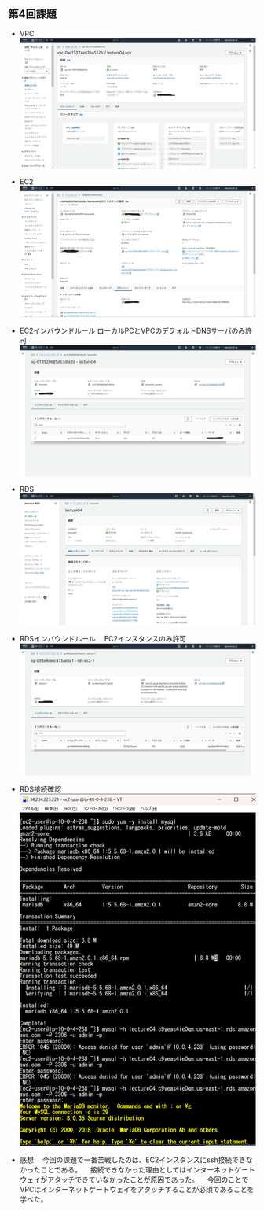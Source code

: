 ## 第4回課題
- VPC
![VPC](/images/VPC.png)

- EC2
![EC2](/images/EC2.png)

- EC2インバウンドルール
  ローカルPCとVPCのデフォルトDNSサーバのみ許可
![EC2 インバウンドルール](/images/EC2_インバウンドルール.png)

- RDS
![RDS](/images/RDS.png)

- RDSインバウンドルール
　EC2インスタンスのみ許可
![RDS インバウンドルール](/images/RDS_インバウンドルール.png)

- RDS接続確認
![RDS 接続確認](/images/RDS_接続確認.png)

- 感想
　今回の課題で一番苦戦したのは、EC2インスタンスにssh接続できなかったことである。
　接続できなかった理由としてはインターネットゲートウェイがアタッチできていなかったことが原因であった。
　今回のことでVPCはインターネットゲートウェイをアタッチすることが必須であることを学べた。
